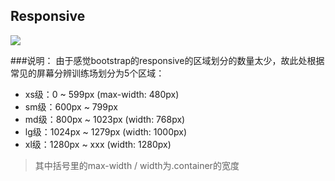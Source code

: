 ## Responsive
![](https://www.ashwebstudio.com/wp-content/uploads/2015/09/web-general-responsive1.png)

###说明：
由于感觉bootstrap的responsive的区域划分的数量太少，故此处根据常见的屏幕分辨训练场划分为5个区域：

- xs级：0 ~ 599px (max-width: 480px)
- sm级：600px ~ 799px
- md级：800px ~ 1023px (width: 768px)
- lg级：1024px ~ 1279px (width: 1000px)
- xl级：1280px ~ xxx (width: 1280px)

> 其中括号里的max-width / width为.container的宽度